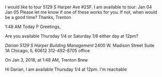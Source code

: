 I would like to tour 5129 S Harper Ave #2SF. I am available to tour: Jan 04 Jan 05 Please let me know if one of these works for you. If not, when would be a good time? Thanks, Trenton

1:48 AM
Today
P
Greetings,

Are you available Thursday 1/4 or Saturday 1/6 either day at 12pm?

_Darian_
_5129 S Harper Building Management_
2400 W. Madison Street
Suite 1A
Chicago, IL 60612
312-492-8705 office

On Jan 3, 2018, at 1:48 AM, Trenton Brew

Hi Darian, I am available Thursday 1/4 at 12pm. I'm reachable
